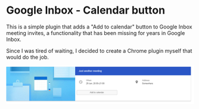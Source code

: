 # Google Inbox - Calendar button
This is a simple plugin that adds a "Add to calendar" button to Google Inbox meeting invites, a functionality that has been missing for years in Google Inbox.

Since I was tired of waiting, I decided to create a Chrome plugin myself that would do the job.

![Screenshot](https://raw.githubusercontent.com/taurgis/googleinboxcalendarbutton/master/images/screenshot/screenshot1.png)

